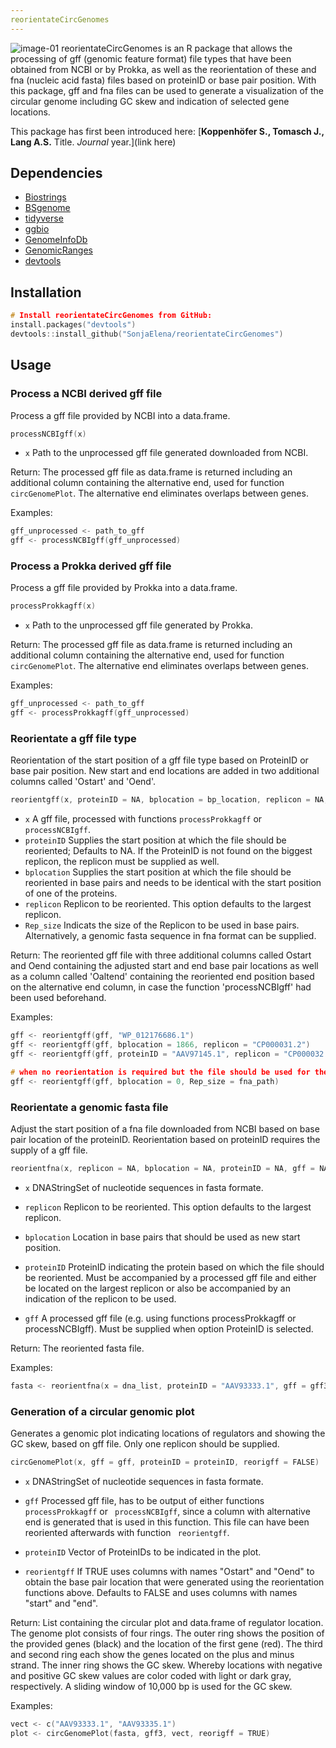 ```yaml
---
reorientateCircGenomes
---
```

![image-01](https://user-images.githubusercontent.com/51213363/89195191-f9b3db00-d582-11ea-9638-7cbf209d9162.png)
reorientateCircGenomes is an R package that allows the processing of gff (genomic feature format) file types that have been obtained from NCBI or by Prokka, as well as the reorientation of these and fna (nucleic acid fasta) files based on proteinID or base pair position. With this package, gff and fna files can be used to generate a visualization of the circular genome including GC skew and indication of selected gene locations.

This package has first been introduced here:
[**Koppenhöfer S., Tomasch J., Lang A.S.** Title. *Journal* year.](link here)

## Dependencies
- [Biostrings](https://bioconductor.org/packages/release/bioc/html/Biostrings.html)
- [BSgenome](http://bioconductor.org/packages/release/bioc/html/BSgenome.html)
- [tidyverse](https://www.tidyverse.org/)
- [ggbio](http://www.bioconductor.org/packages/release/bioc/html/ggbio.html/)
- [GenomeInfoDb](http://www.bioconductor.org/packages/release/bioc/html/GenomeInfoDb.html)
- [GenomicRanges](http://www.bioconductor.org/packages/release/bioc/html/GenomicRanges.html)
- [devtools](https://github.com/r-lib/devtools)


## Installation
``` C
# Install reorientateCircGenomes from GitHub:
install.packages("devtools")
devtools::install_github("SonjaElena/reorientateCircGenomes")
```

## Usage

###  Process a NCBI derived gff file
Process a gff file provided by NCBI into a data.frame.

``` C
processNCBIgff(x)
```

* `x` Path to the unprocessed gff file generated downloaded from NCBI.

Return: 
The processed gff file as data.frame is returned including an additional column containing the alternative end, used for function ``` circGenomePlot ```. The alternative end eliminates overlaps between genes. 

Examples: 
``` C
gff_unprocessed <- path_to_gff
gff <- processNCBIgff(gff_unprocessed)
```

###  Process a Prokka derived gff file
Process a gff file provided by Prokka into a data.frame.

``` C
processProkkagff(x)
```
* `x` Path to the unprocessed gff file generated by Prokka.

Return: 
The processed gff file as data.frame is returned including an additional column containing the alternative end, used for function ``` circGenomePlot ```. The alternative end eliminates overlaps between genes. 

Examples: 
``` C
gff_unprocessed <- path_to_gff
gff <- processProkkagff(gff_unprocessed)
```


###  Reorientate a gff file type
Reorientation of the start position of a gff file type based on ProteinID or base pair position. New start and end locations are added in two additional columns called 'Ostart' and 'Oend'.

``` C
reorientgff(x, proteinID = NA, bplocation = bp_location, replicon = NA, Rep_size = fasta)
```
* `x` A gff file, processed with functions ``` processProkkagff ``` or ``` processNCBIgff ```.
* `proteinID` Supplies the start position at which the file should be reoriented; Defaults to NA. If the ProteinID is not found on the biggest replicon, the replicon must be supplied as well.
* `bplocation` Supplies the start position at which the file should be reoriented in base pairs and needs to be identical with the start position of one of the proteins.
* `replicon` Replicon to be reoriented. This option defaults to the largest replicon.
* `Rep_size` Indicats the size of the Replicon to be used in base pairs. Alternatively, a genomic fasta sequence in fna format can be supplied.

Return: 
The reoriented gff file with three additional columns called Ostart and Oend containing the adjusted start and end base pair locations as well as a column called 'Oaltend' containing the reoriented end position based on the alternative end column, in case the function 'processNCBIgff' had been used beforehand.

Examples: 
``` C
gff <- reorientgff(gff, "WP_012176686.1")
gff <- reorientgff(gff, bplocation = 1866, replicon = "CP000031.2")
gff <- reorientgff(gff, proteinID = "AAV97145.1", replicon = "CP000032.1")

# when no reorientation is required but the file should be used for the circular plot afterwards
gff <- reorientgff(gff, bplocation = 0, Rep_size = fna_path)
```


### Reorientate a genomic fasta file
Adjust the start position of a fna file downloaded from NCBI based on base pair location of the proteinID. Reorientation based on proteinID requires the supply of a gff file. 

``` C
reorientfna(x, replicon = NA, bplocation = NA, proteinID = NA, gff = NA)
```
* `x` DNAStringSet of nucleotide sequences in fasta formate.

* `replicon` Replicon to be reoriented. This option defaults to the largest replicon.

* `bplocation` Location in base pairs that should be used as new start position.

* `proteinID` ProteinID indicating the protein based on which the file should be reoriented. Must be accompanied by a processed gff file and either be located on the largest replicon or also be accompanied by an indication of the replicon to be used.

* `gff` A processed gff file (e.g. using functions processProkkagff or processNCBIgff). Must be supplied when option ProteinID is selected.

Return: 
The reoriented fasta file.

Examples: 
``` C
fasta <- reorientfna(x = dna_list, proteinID = "AAV93333.1", gff = gff3)
```

### Generation of a circular genomic plot
Generates a genomic plot indicating locations of regulators and showing the GC skew, based on gff file. Only one replicon should be supplied.
``` C
circGenomePlot(x, gff = gff, proteinID = proteinID, reorigff = FALSE)
```
* `x` DNAStringSet of nucleotide sequences in fasta formate.

* `gff` Processed gff file, has to be output of either functions ``` processProkkagff``` or ``` processNCBIgff```, since a column with alternative end is generated that is used in this function. This file can have been reoriented afterwards with function ``` reorientgff```.

* `proteinID` Vector of ProteinIDs to be indicated in the plot.

* `reorientgff` If TRUE uses columns with names "Ostart" and "Oend" to obtain the base pair location that were generated using the reorientation functions above. Defaults to FALSE and uses columns with names "start" and "end".

Return: 
List containing the circular plot and data.frame of regulator location. The genome plot consists of four rings. The outer ring shows the position of the provided genes (black) and the location of the first gene (red). The third and second ring each show the genes located on the plus and minus strand. The inner ring shows the GC skew. Whereby locations with negative and positive GC skew values are color coded with light or dark gray, respectively. A sliding window of 10,000 bp is used for the GC skew.

Examples: 
``` C
vect <- c("AAV93333.1", "AAV93335.1")
plot <- circGenomePlot(fasta, gff3, vect, reorigff = TRUE)
```
